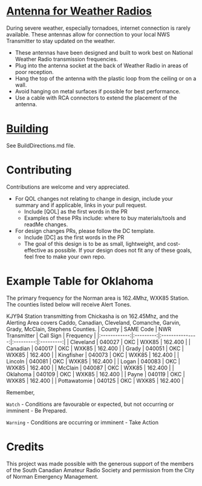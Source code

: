 # [Antenna for Weather Radios]
During severe weather, especially tornadoes, internet connection is rarely available. These antennas allow for connection to your local NWS Transmitter to stay updated on the weather. 
- These antennas have been designed and built to work best on National Weather Radio transmission frequencies.
- Plug into the antenna socket at the back of Weather Radio in areas of poor reception.
- Hang the top of the antenna with the plastic loop from the ceiling or on a wall.
- Avoid hanging on metal surfaces if possible for best performance.
- Use a cable with RCA connectors to extend the placement of the antenna.

# [Building](https://github.com/Core310/Weather-Radio-Antenna/blob/main/BuildDirections.md#building)
See BuildDirections.md file. 

# Contributing
Contributions are welcome and very appreciated. 
- For QOL changes not relating to change in design, include your summary and if applicable, links in your pull request. 
  - Include [QOL] as the first words in the PR
  - Examples of these PRs include: where to buy materials/tools and readMe changes.
- For design changes PRs, please follow the DC template. 
  - Include [DC] as the first words in the PR
  - The goal of this design is to be as small, lightweight, and cost-effective as possible. If your design does not fit any of these goals, feel free to make your own repo.  

# Example Table for Oklahoma
The primary frequency for the Norman area is 162.4Mhz, WXK85 Station.  The counties listed below will receive Alert Tones.

KJY94 Station transmitting from Chickasha is on 162.45Mhz, and the Alerting Area covers Caddo, Canadian, Cleveland, Comanche, Garvin, Grady, McClain, Stephens Counties.
|    County    | SAME Code | NWR Transmitter | Call Sign | Frequency |
|:------------:|:---------:|:---------------:|:---------:|:---------:|
|   Cleveland  |   040027  |       OKC       |   WXK85   |  162.400  |
|   Canadian   |   040017  |       OKC       |   WXK85   |  162.400  |
|     Grady    |   040051  |       OKC       |   WXK85   |  162.400  |
|  Kingfisher  |   040073  |       OKC       |   WXK85   |  162.400  |
|    Lincoln   |   040081  |       OKC       |   WXK85   |  162.400  |
|     Logan    |   040083  |       OKC       |   WXK85   |  162.400  |
|    McClain   |   040087  |       OKC       |   WXK85   |  162.400  |
|   Oklahoma   |   040109  |       OKC       |   WXK85   |  162.400  |
|     Payne    |   040119  |       OKC       |   WXK85   |  162.400  |
| Pottawatomie |   040125  |       OKC       |   WXK85   |  162.400  |

Remember,

`Watch` -  Conditions are favourable or expected, but not occurring or imminent - Be Prepared.

`Warning` - Conditions are occurring or imminent - Take Action
# Credits
This project was made possible with the generous support of the members of the South Canadian Amateur Radio Society and permission from the City of Norman Emergency Management. 

[Antenna for Weather Radios]: <https://w5nor.org/wxradio/>
[`m0ukd` Slim Jim and J Pole calculator]: <https://m0ukd.com/calculators/slim-jim-and-j-pole-calculator/ >
[SWR meter]:< >
[Twin lead]:< >


